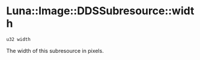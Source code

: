 # Luna::Image::DDSSubresource::width

```c++
u32 width
```

The width of this subresource in pixels. 

